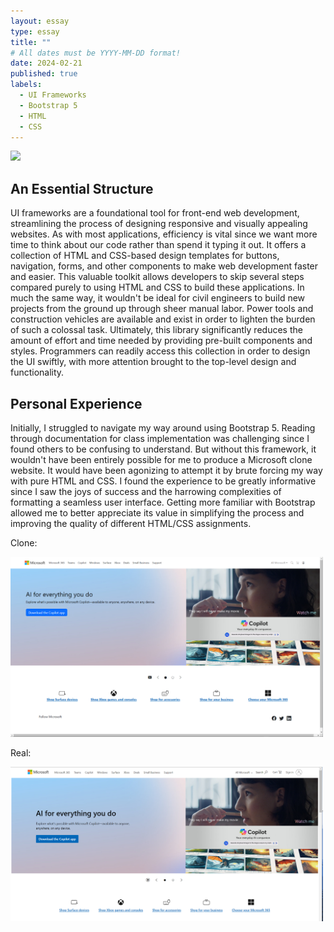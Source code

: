 ```yaml
---
layout: essay
type: essay
title: ""
# All dates must be YYYY-MM-DD format!
date: 2024-02-21
published: true
labels:
  - UI Frameworks
  - Bootstrap 5
  - HTML
  - CSS
---
```


<img width="200px" class="rounded float-start pe-4" src="https://mlcbbrbngavv.i.optimole.com/w:auto/h:auto/q:mauto/f:best/https://helio.app/wp-content/uploads/2021/12/Framework.png"> 

## An Essential Structure
UI frameworks are a foundational tool for front-end web development, streamlining the process of designing responsive and visually appealing websites. As with most applications, efficiency is vital since we want more time to think about our code rather than spend it typing it out. It offers a collection of HTML and CSS-based design templates for buttons, navigation, forms, and other components to make web development faster and easier. This valuable toolkit allows developers to skip several steps compared purely to using HTML and CSS to build these applications. In much the same way, it wouldn't be ideal for civil engineers to build new projects from the ground up through sheer manual labor. Power tools and construction vehicles are available and exist in order to lighten the burden of such a colossal task. Ultimately, this library significantly reduces the amount of effort and time needed by providing pre-built components and styles. Programmers can readily access this collection in order to design the UI swiftly, with more attention brought to the top-level design and functionality. 

## Personal Experience
Initially, I struggled to navigate my way around using Bootstrap 5. Reading through documentation for class implementation was challenging since I found others to be confusing to understand. But without this framework, it wouldn't have been entirely possible for me to produce a Microsoft clone website. It would have been agonizing to attempt it by brute forcing my way with pure HTML and CSS. I found the experience to be greatly informative since I saw the joys of success and the harrowing complexities of formatting a seamless user interface. Getting more familiar with Bootstrap allowed me to better appreciate its value in simplifying the process and improving the quality of different HTML/CSS assignments. 

Clone:
<div class="text-center">
  <img width="500px" class="rounded" src="https://raw.githubusercontent.com/k-deguz/k-deguz.github.io/main/img/ui-framworks/microsoft clone.PNG" style="display: inline-block;">
</div>

Real:
<div class="text-center">
  <img width="500px" class="rounded" src="https://raw.githubusercontent.com/k-deguz/k-deguz.github.io/main/img/ui-framworks/real microsoft.PNG" style="display: inline-block;">
</div>
